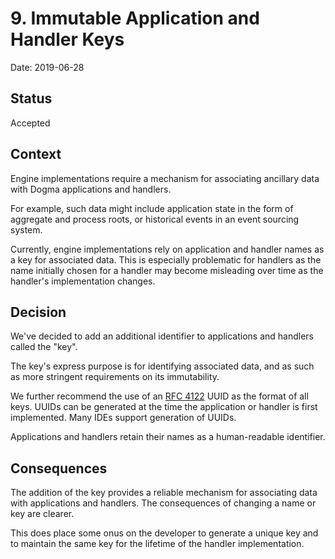 # 9. Immutable Application and Handler Keys

Date: 2019-06-28

## Status

Accepted

## Context

Engine implementations require a mechanism for associating ancillary data with
Dogma applications and handlers.

For example, such data might include application state in the form of aggregate
and process roots, or historical events in an event sourcing system.

Currently, engine implementations rely on application and handler names as a key
for associated data. This is especially problematic for handlers as the name
initially chosen for a handler may become misleading over time as the handler's
implementation changes.

## Decision

We've decided to add an additional identifier to applications and handlers
called the "key".

The key's express purpose is for identifying associated data, and as such as
more stringent requirements on its immutability.

We further recommend the use of an [RFC 4122] UUID as the format of all keys.
UUIDs can be generated at the time the application or handler is first
implemented. Many IDEs support generation of UUIDs.

Applications and handlers retain their names as a human-readable identifier.

## Consequences

The addition of the key provides a reliable mechanism for associating data with
applications and handlers. The consequences of changing a name or key are
clearer.

This does place some onus on the developer to generate a unique key and to
maintain the same key for the lifetime of the handler implementation.

<!-- references -->
[RFC 4122]: https://tools.ietf.org/html/rfc4122
